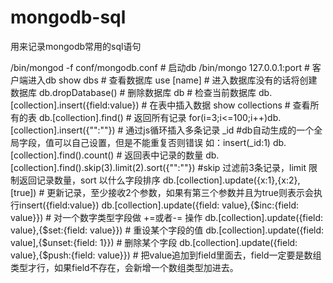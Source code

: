 # mongodb-sql
用来记录mongodb常用的sql语句



/bin/mongod -f conf/mongodb.conf    				# 启动db
/bin/mongo 127.0.0.1:port	    				# 客户端进入db
show dbs  							# 查看数据库
use [name]							# 进入数据库没有的话将创建数据库
db.dropDatabase()						# 删除数据库
db								# 检查当前数据库
db.[collection].insert({field:value})				# 在表中插入数据
show collections						# 查看所有的表
db.[collection].find()						# 返回所有记录
for(i=3;i<=100;i++)db.[collection].insert({"":""})		# 通过js循环插入多条记录
_id								#db自动生成的一个全局字段，值可以自己设置，但是不能重复否则错误 如：insert(_id:1)
db.[collection].find().count()					# 返回表中记录的数量
db.[collection].find().skip(3).limit(2).sort({"":""})		#skip 过滤前3条记录，limit 限制返回记录数量，sort 以什么字段排序
db.[collection].update({x:1},{x:2},[true])			# 更新记录，至少接收2个参数，如果有第三个参数并且为true则表示会执行insert({field:value})
db.[collection].update({field: value},{$inc:{field: value}})	# 对一个数字类型字段做 +=或者-= 操作
db.[collection].update({field: value},{$set:{field: value}})	# 重设某个字段的值
db.[collection].update({field: value],{$unset:{field: 1}})	# 删除某个字段
db.[collection].update({field: value},{$push:{field: value}})   # 把value追加到field里面去，field一定要是数组类型才行，如果field不存在，会新增一个数组类型加进去。




